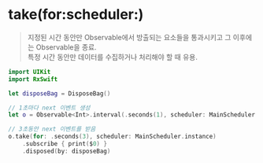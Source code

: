 take(for:scheduler:)
====================

> 지정된 시간 동안만 Observable에서 방출되는 요소들을 통과시키고 그 이후에는 Observable을 종료.  
> 특정 시간 동안만 데이터를 수집하거나 처리해야 할 때 유용.  

```swift
import UIKit
import RxSwift

let disposeBag = DisposeBag()

// 1초마다 next 이벤트 생성
let o = Observable<Int>.interval(.seconds(1), scheduler: MainScheduler.instance)

// 3초동안 next 이벤트를 받음
o.take(for: .seconds(3), scheduler: MainScheduler.instance)
    .subscribe { print($0) }
    .disposed(by: disposeBag)
```
